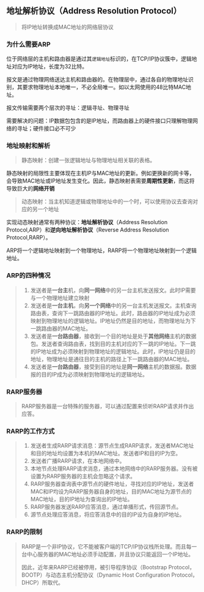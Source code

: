 ## 地址解析协议（Address Resolution Protocol）

> 将IP地址转换成MAC地址的网络层协议

<!--more-->

### 为什么需要ARP

  位于网络层的主机和路由器是通过其`逻辑地址`标识的，在TCP/IP协议簇中，逻辑地址对应为IP地址，长度为32比特。

  报文是通过物理网络送达主机和路由器的。在物理层中，通过各自的物理地址识别，其要求物理地址本地唯一，不必全局唯一。如以太网使用的48比特MAC地址。

  报文传输需要两个层次的寻址：逻辑寻址、物理寻址

  需要解决的问题：IP数据包包含的是IP地址，而路由器上的硬件接口只理解物理网络的寻址；硬件接口必不可少

### 地址映射和解析

> 静态映射：创建一张逻辑地址与物理地址相关联的表格。


静态映射的局限性主要体现在主机IP与MAC地址的更新。例如更换新的网卡等，会导致MAC地址或IP地址发生变化。因此，静态映射表需要**周期性更新**，而这将导致巨大的**网络开销**

> 动态映射：当主机知道逻辑或物理地址中的一个时，可以使用协议去查询对应的另一个地址

实现动态映射通常有两种协议：**地址解析协议**（Address Resolution
Protocol,ARP）和**逆向地址解析协议**（Reverse Address Resolution Protocol,RARP）。
 
ARP将一个逻辑地址映射到一个物理地址，RARP将一个物理地址映射到一个逻辑地址。

### ARP的四种情况

> 1. 发送者是**一台主**机，向**同一网络**中的另一台主机发送报文。此时IP需要与一个物理地址建立映射
> 2. 发送者是**一台主机**，向**另一个网络**中的另一台主机发送报文。主机查询路由表，查询下一跳路由器的IP地址。此时，路由器的IP地址成为必须映射到物理地址的逻辑地址。IP地址仍然是目的地址，而物理地址为下一跳路由器的MAC地址。
> 3. 发送者是**一台路由器**，接收到一个目的地址是处于**其他网络**主机的数据包。发送者查询路由表，找到目的主机对应的下一跳的IP地址。下一跳的IP地址成为必须映射到物理地址的逻辑地址。此时，IP地址仍是目的地址，物理地址是通往目的主机的路径上下一跳路由器的MAC地址。
> 4. 发送者是**一台路由器**，接受到目的地址是**同一网络**主机的数据报。数据报的目的IP成为必须映射到物理地址的逻辑地址。
### RARP服务器

> RARP服务器是一台特殊的服务器，可以通过配置来侦听RARP请求并作出应答。

### RARP的工作方式

> 1. 发送者生成RARP请求消息：源节点生成RARP请求，发送者MAC地址和目的地址均设置为本机的MAC地址。发送者IP和目的IP为空。
> 2. 发送者广播RARP请求，在本地网络中。
> 3. 本地节点处理RARP请求消息，通过本地网络中的RARP服务器。没有被设置为RARP服务器的主机会忽略这个请求。
> 4. RARP服务器查询表中源节点的硬件地址，寻找对应的IP地址，发送者MAC和IP均设为RARP服务器自身的地址，目的MAC地址为源节点的MAC地址，目的IP地址为查询出的IP地址。
> 5. RARP服务器发送RARP应答消息，通过单播形式，传回源节点。
> 6. 源节点处理应答消息，将应答消息中的目的IP设为自身的IP地址。

### RARP的限制

> RARP是一个非IP协议，它不能被客户端的TCP/IP协议栈所处理。而且每一台中心服务器的MAC地址必须手动配置，并且协议只能返回一个IP地址。
> 
> 因此，近年来RARP已经被停用，被引导程序协议（Bootstrap Protocol，BOOTP）与动态主机分配协议（Dynamic Host Configuration Protocol，DHCP）所取代。



